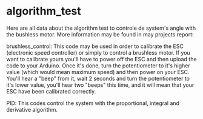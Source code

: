 # algorithm_test

Here are all data about the algorithm test to controle de system's angle with the bushless motor.
More information may be found in may projects report: 

brushless_control:
This code may be used in order to calibrate the ESC (electronic speed controller) or simply to control a brushless motor. 
If you want to calibrate yours you'll have to power off the ESC and then upload the code to your Arduino. Once it's done, turn the potentiometer to it's higher value (which would mean maximum speed) and then power on your ESC. You'll hear a "beep" from it, wait 2 seconds and turn the potentiometer to it's lower value, you'll hear two "beeps" this time, and it will mean that your ESC have been calibrated correctly.

PID: 
This codes control the system with the proportional, integral and derivative algorithm.

